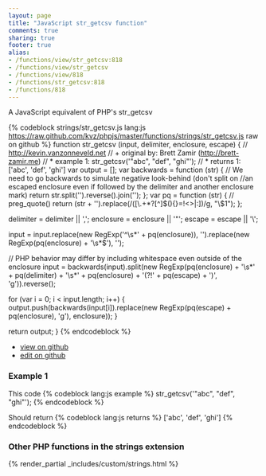 ```yaml
---
layout: page
title: "JavaScript str_getcsv function"
comments: true
sharing: true
footer: true
alias:
- /functions/view/str_getcsv:818
- /functions/view/str_getcsv
- /functions/view/818
- /functions/str_getcsv:818
- /functions/818
---
```

<!-- Generated by Rakefile:build -->
A JavaScript equivalent of PHP's str_getcsv

{% codeblock strings/str_getcsv.js lang:js https://raw.github.com/kvz/phpjs/master/functions/strings/str_getcsv.js raw on github %}
function str_getcsv (input, delimiter, enclosure, escape) {
  // http://kevin.vanzonneveld.net
  // +   original by: Brett Zamir (http://brett-zamir.me)
  // *     example 1: str_getcsv('"abc", "def", "ghi"');
  // *     returns 1: ['abc', 'def', 'ghi']
  var output = [];
  var backwards = function (str) { // We need to go backwards to simulate negative look-behind (don't split on
    //an escaped enclosure even if followed by the delimiter and another enclosure mark)
    return str.split('').reverse().join('');
  };
  var pq = function (str) { // preg_quote()
    return (str + '').replace(/([\\\.\+\*\?\[\^\]\$\(\)\{\}\=\!\<\>\|\:])/g, "\\$1");
  };

  delimiter = delimiter || ',';
  enclosure = enclosure || '"';
  escape = escape || '\\';

  input = input.replace(new RegExp('^\\s*' + pq(enclosure)), '').replace(new RegExp(pq(enclosure) + '\\s*$'), '');

  // PHP behavior may differ by including whitespace even outside of the enclosure
  input = backwards(input).split(new RegExp(pq(enclosure) + '\\s*' + pq(delimiter) + '\\s*' + pq(enclosure) + '(?!' + pq(escape) + ')', 'g')).reverse();

  for (var i = 0; i < input.length; i++) {
    output.push(backwards(input[i]).replace(new RegExp(pq(escape) + pq(enclosure), 'g'), enclosure));
  }

  return output;
}
{% endcodeblock %}

 - [view on github](https://github.com/kvz/phpjs/blob/master/functions/strings/str_getcsv.js)
 - [edit on github](https://github.com/kvz/phpjs/edit/master/functions/strings/str_getcsv.js)

### Example 1
This code
{% codeblock lang:js example %}
str_getcsv('"abc", "def", "ghi"');
{% endcodeblock %}

Should return
{% codeblock lang:js returns %}
['abc', 'def', 'ghi']
{% endcodeblock %}


### Other PHP functions in the strings extension
{% render_partial _includes/custom/strings.html %}
